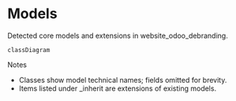 # Models

Detected core models and extensions in website_odoo_debranding.

```mermaid
classDiagram
```

Notes
- Classes show model technical names; fields omitted for brevity.
- Items listed under _inherit are extensions of existing models.
